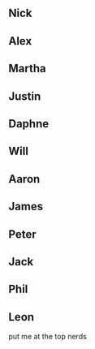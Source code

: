 Nick
--------------------



Alex
--------------------



Martha
--------------------



Justin
--------------------



Daphne
--------------------



Will
--------------------



Aaron
--------------------



James
--------------------



Peter
--------------------



Jack
--------------------



Phil
--------------------



Leon
--------------------
put me at the top nerds
